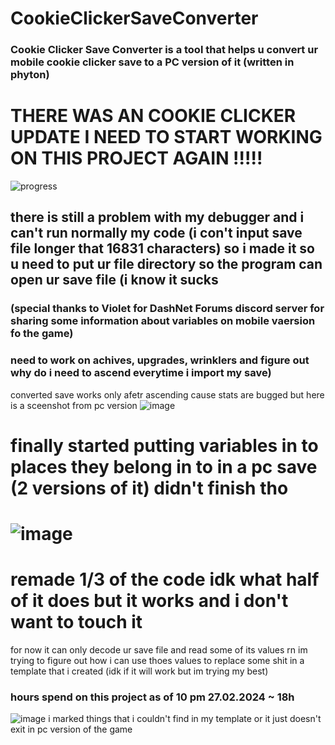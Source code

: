 
# CookieClickerSaveConverter
### Cookie Clicker Save Converter is a tool that helps u convert ur mobile cookie clicker save to a PC version of it (written in phyton)

# THERE WAS AN COOKIE CLICKER UPDATE I NEED TO START WORKING ON THIS PROJECT AGAIN !!!!!
![progress](https://github.com/kvvzie/CookieClickerSaveConverter/assets/161234221/d8b35cc5-52d8-4c48-ab1d-f3c512045e7e)



## there is still a problem with my debugger and i can't run normally my code (i con't input save file longer that 16831 characters) so i made it so u need to put ur file directory so the program can open ur save file (i know it sucks
### (special thanks to Violet for DashNet Forums discord server for sharing some information about variables on mobile vaersion fo the game)
### need to work on achives, upgrades, wrinklers and figure out why do i need to ascend everytime i import my save)

converted save works only afetr ascending cause stats are bugged but here is a sceenshot from pc version 
![image](https://github.com/kvvzie/CookieClickerSaveConverter/assets/161234221/375ddcd0-6ec9-4498-b443-b0c93ce8e20f)



# finally started putting variables in to places they belong in to in a pc save (2 versions of it) didn't finish tho 
# ![image](https://github.com/kvvzie/CookieClickerSaveConverter/assets/161234221/b135d450-885d-4d91-9977-89e7b7827cd9)

# remade 1/3 of the code idk what half of it does but it works and i don't want to touch it 

for now it can only decode ur save file and read some of its values rn im trying to figure out how i can use thoes values to replace some shit in a template that i created (idk if it will work but im trying my best) 

### hours spend on this project as of 10 pm 27.02.2024 ~ 18h
![image](https://github.com/kvvzie/CookieClickerSaveConverter/assets/161234221/1f855bb8-6bbb-4ce8-a0e7-fc9b42fdca68)
i marked things that i couldn't find in my template or it just doesn't exit in pc version of the game


